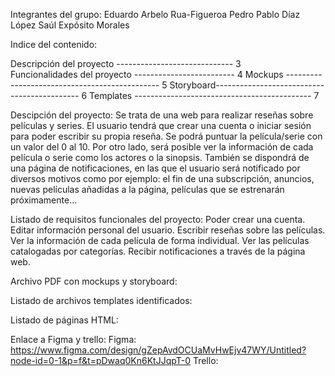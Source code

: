 Integrantes del grupo:
  Eduardo Arbelo Rua-Figueroa
  Pedro Pablo Díaz López
  Saúl Expósito Morales

Indice del contenido:  

  Descripción del proyecto -----------------------------   3  
  Funcionalidades del proyecto -------------------------   4
  Mockups ----------------------------------------------   5
  Storyboard--------------------------------------------   6
  Templates --------------------------------------------   7

Descipción del proyecto:
  Se trata de una web para realizar reseñas sobre películas y series. El usuario tendrá que crear una cuenta o iniciar sesión para poder escribir su propia reseña. Se podrá puntuar la película/serie con un valor del 0 al 10. 
  Por otro lado, será posible ver la información de cada película o serie como los actores o la sinopsis.
  También se dispondrá de una página de notificaciones, en las que el usuario será notificado por diversos motivos como por ejemplo: el fin de una subscripción, anuncios, nuevas películas añadidas a la página, películas que se estrenarán próximamente… 

Listado de requisitos funcionales del proyecto:
  Poder crear una cuenta.
  Editar información personal del usuario.
  Escribir reseñas sobre las películas.
  Ver la información de cada película de forma individual.
  Ver las películas catalogadas por categorías.
  Recibir notificaciones a través de la página web.

Archivo PDF con mockups y storyboard:

Listado de archivos templates identificados:

Listado de páginas HTML:

Enlace a Figma y trello:
  Figma: https://www.figma.com/design/gZepAvdOCUaMvHwEjv47WY/Untitled?node-id=0-1&p=f&t=pDwaq0Kn6KtJJqpT-0
  Trello: 
